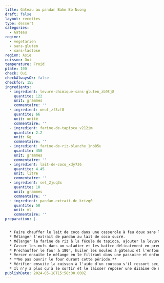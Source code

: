 ```yaml
---
title: Gateau au pandan Bahn Bo Nuong
draft: false
layout: recettes
type: dessert
categories:
  - Gateau
regime:
  - vegetarien
  - sans-gluten
  - sans-lactose
region: Asie
cuisson: Oui
temperature: Froid
plate: 100
check: Oui
checkAlwaysOk: false
checkfor: 155
ingredients:
  - ingredient: levure-chimique-sans-gluten_zb9tj8
    quantite: 122
    unit: grammes
    commentaire: ''
  - ingredient: oeuf_zf3zf8
    quantite: 66
    unit: unité
    commentaire: ''
  - ingredient: farine-de-tapioca_v212im
    quantite: 2.2
    unit: Kg
    commentaire: ''
  - ingredient: farine-de-riz-blanche_1nb85u
    quantite: 450
    unit: grammes
    commentaire: ''
  - ingredient: lait-de-coco_xdy736
    quantite: 4.45
    unit: litre
    commentaire: ''
  - ingredient: sel_2juq3x
    quantite: 10
    unit: grammes
    commentaire: ''
  - ingredient: pandan-extrait-de_krizq0
    quantite: 50
    unit: ml
    commentaire: ''
preparation: |-


  * Faire chauffer le lait de coco dans une casserole à feu doux sans le faire bouillir, ajouter le sucre et remuer jusqu'à dissolution de celui-ci. Couper le feu.
  * Mélanger l'extrait de pandan au lait de coco sucré.
  * Mélanger la farine de riz à la fécule de tapioca, ajouter la levure, le sel et réserver.
  * Casser les œufs dans un saladier et les battre délicatement en prenant soin de ne pas incorporer d'air. Ajouter ensuite le mélange liquide (lait de coco - sucre - pandan) toujours délicatement et sans incorporer d'air, puis ensuite ajouter le mélange de farine petit à petit (ne pas faire attention aux grumeaux).
  * Préchauffer le four à 180°, huiler les moules à gâteaux et l'enfourner 5 minutes.
  * Verser ensuite le mélange en le filtrant dans une passoire et enfourner pour 45 minutes de cuisson.
  * **Ne pas ouvrir le four durant cette période.**
  * Vérifier ensuite la cuisson à l'aide d'un couteau s'il ressort sec, le gâteau est cuit.
  * Il n'y a plus qu'à le sortir et le laisser reposer une dizaine de minutes avant de le démouler.
publishDate: 2024-05-18T15:58:00.000Z
---
```

